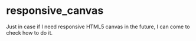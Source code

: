# responsive_canvas

Just in case if I need responsive HTML5 canvas in the future, I can come to check how to do it. 
